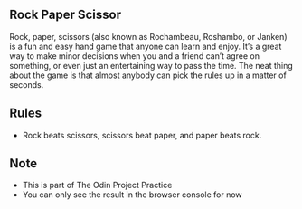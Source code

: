 ## Rock Paper Scissor
Rock, paper, scissors (also known as Rochambeau, Roshambo, or Janken) is a fun and easy hand game that anyone can learn and enjoy. It’s a great way to make minor decisions when you and a friend can’t agree on something, or even just an entertaining way to pass the time. The neat thing about the game is that almost anybody can pick the rules up in a matter of seconds.

## Rules
* Rock beats scissors, scissors beat paper, and paper beats rock.

## Note
* This is part of The Odin Project Practice
* You can only see the result in the browser console for now